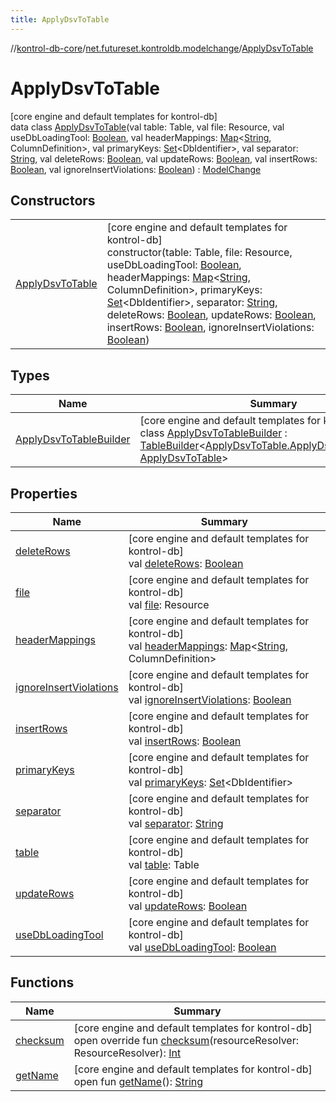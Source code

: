 ```yaml
---
title: ApplyDsvToTable
---
```

//[kontrol-db-core](../../../index.html)/[net.futureset.kontroldb.modelchange](../index.html)/[ApplyDsvToTable](index.html)



# ApplyDsvToTable



[core engine and default templates for kontrol-db]\
data class [ApplyDsvToTable](index.html)(val table: Table, val file: Resource, val useDbLoadingTool: [Boolean](https://kotlinlang.org/api/latest/jvm/stdlib/kotlin/-boolean/index.html), val headerMappings: [Map](https://kotlinlang.org/api/latest/jvm/stdlib/kotlin.collections/-map/index.html)&lt;[String](https://kotlinlang.org/api/latest/jvm/stdlib/kotlin/-string/index.html), ColumnDefinition&gt;, val primaryKeys: [Set](https://kotlinlang.org/api/latest/jvm/stdlib/kotlin.collections/-set/index.html)&lt;DbIdentifier&gt;, val separator: [String](https://kotlinlang.org/api/latest/jvm/stdlib/kotlin/-string/index.html), val deleteRows: [Boolean](https://kotlinlang.org/api/latest/jvm/stdlib/kotlin/-boolean/index.html), val updateRows: [Boolean](https://kotlinlang.org/api/latest/jvm/stdlib/kotlin/-boolean/index.html), val insertRows: [Boolean](https://kotlinlang.org/api/latest/jvm/stdlib/kotlin/-boolean/index.html), val ignoreInsertViolations: [Boolean](https://kotlinlang.org/api/latest/jvm/stdlib/kotlin/-boolean/index.html)) : [ModelChange](../-model-change/index.html)



## Constructors


| | |
|---|---|
| [ApplyDsvToTable](-apply-dsv-to-table.html) | [core engine and default templates for kontrol-db]<br>constructor(table: Table, file: Resource, useDbLoadingTool: [Boolean](https://kotlinlang.org/api/latest/jvm/stdlib/kotlin/-boolean/index.html), headerMappings: [Map](https://kotlinlang.org/api/latest/jvm/stdlib/kotlin.collections/-map/index.html)&lt;[String](https://kotlinlang.org/api/latest/jvm/stdlib/kotlin/-string/index.html), ColumnDefinition&gt;, primaryKeys: [Set](https://kotlinlang.org/api/latest/jvm/stdlib/kotlin.collections/-set/index.html)&lt;DbIdentifier&gt;, separator: [String](https://kotlinlang.org/api/latest/jvm/stdlib/kotlin/-string/index.html), deleteRows: [Boolean](https://kotlinlang.org/api/latest/jvm/stdlib/kotlin/-boolean/index.html), updateRows: [Boolean](https://kotlinlang.org/api/latest/jvm/stdlib/kotlin/-boolean/index.html), insertRows: [Boolean](https://kotlinlang.org/api/latest/jvm/stdlib/kotlin/-boolean/index.html), ignoreInsertViolations: [Boolean](https://kotlinlang.org/api/latest/jvm/stdlib/kotlin/-boolean/index.html)) |


## Types


| Name | Summary |
|---|---|
| [ApplyDsvToTableBuilder](-apply-dsv-to-table-builder/index.html) | [core engine and default templates for kontrol-db]<br>class [ApplyDsvToTableBuilder](-apply-dsv-to-table-builder/index.html) : [TableBuilder](../-table-builder/index.html)&lt;[ApplyDsvToTable.ApplyDsvToTableBuilder](-apply-dsv-to-table-builder/index.html), [ApplyDsvToTable](index.html)&gt; |


## Properties


| Name | Summary |
|---|---|
| [deleteRows](delete-rows.html) | [core engine and default templates for kontrol-db]<br>val [deleteRows](delete-rows.html): [Boolean](https://kotlinlang.org/api/latest/jvm/stdlib/kotlin/-boolean/index.html) |
| [file](file.html) | [core engine and default templates for kontrol-db]<br>val [file](file.html): Resource |
| [headerMappings](header-mappings.html) | [core engine and default templates for kontrol-db]<br>val [headerMappings](header-mappings.html): [Map](https://kotlinlang.org/api/latest/jvm/stdlib/kotlin.collections/-map/index.html)&lt;[String](https://kotlinlang.org/api/latest/jvm/stdlib/kotlin/-string/index.html), ColumnDefinition&gt; |
| [ignoreInsertViolations](ignore-insert-violations.html) | [core engine and default templates for kontrol-db]<br>val [ignoreInsertViolations](ignore-insert-violations.html): [Boolean](https://kotlinlang.org/api/latest/jvm/stdlib/kotlin/-boolean/index.html) |
| [insertRows](insert-rows.html) | [core engine and default templates for kontrol-db]<br>val [insertRows](insert-rows.html): [Boolean](https://kotlinlang.org/api/latest/jvm/stdlib/kotlin/-boolean/index.html) |
| [primaryKeys](primary-keys.html) | [core engine and default templates for kontrol-db]<br>val [primaryKeys](primary-keys.html): [Set](https://kotlinlang.org/api/latest/jvm/stdlib/kotlin.collections/-set/index.html)&lt;DbIdentifier&gt; |
| [separator](separator.html) | [core engine and default templates for kontrol-db]<br>val [separator](separator.html): [String](https://kotlinlang.org/api/latest/jvm/stdlib/kotlin/-string/index.html) |
| [table](table.html) | [core engine and default templates for kontrol-db]<br>val [table](table.html): Table |
| [updateRows](update-rows.html) | [core engine and default templates for kontrol-db]<br>val [updateRows](update-rows.html): [Boolean](https://kotlinlang.org/api/latest/jvm/stdlib/kotlin/-boolean/index.html) |
| [useDbLoadingTool](use-db-loading-tool.html) | [core engine and default templates for kontrol-db]<br>val [useDbLoadingTool](use-db-loading-tool.html): [Boolean](https://kotlinlang.org/api/latest/jvm/stdlib/kotlin/-boolean/index.html) |


## Functions


| Name | Summary |
|---|---|
| [checksum](checksum.html) | [core engine and default templates for kontrol-db]<br>open override fun [checksum](checksum.html)(resourceResolver: ResourceResolver): [Int](https://kotlinlang.org/api/latest/jvm/stdlib/kotlin/-int/index.html) |
| [getName](../-model-change/get-name.html) | [core engine and default templates for kontrol-db]<br>open fun [getName](../-model-change/get-name.html)(): [String](https://kotlinlang.org/api/latest/jvm/stdlib/kotlin/-string/index.html) |

